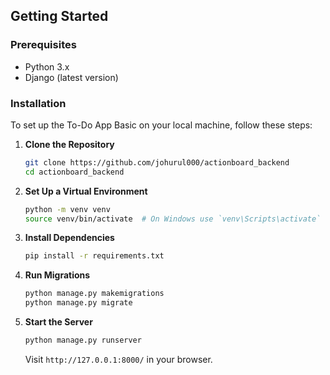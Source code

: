 ## Getting Started

### Prerequisites
- Python 3.x
- Django (latest version)

### Installation

To set up the To-Do App Basic on your local machine, follow these steps:

1. **Clone the Repository**
   ```bash
   git clone https://github.com/johurul000/actionboard_backend
   cd actionboard_backend
   ```

2. **Set Up a Virtual Environment**
   ```bash
   python -m venv venv
   source venv/bin/activate  # On Windows use `venv\Scripts\activate`
   ```

3. **Install Dependencies**
   ```bash
   pip install -r requirements.txt
   ```

4. **Run Migrations**
   ```bash
   python manage.py makemigrations
   python manage.py migrate
   ```

5. **Start the Server**
   ```bash
   python manage.py runserver
   ```

   Visit `http://127.0.0.1:8000/` in your browser.
